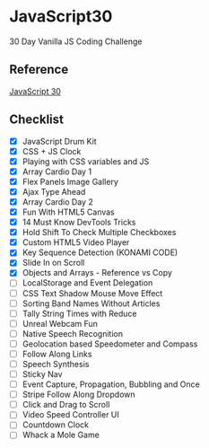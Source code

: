 # JavaScript30

30 Day Vanilla JS Coding Challenge

## Reference
[JavaScript 30](https://javascript30.com/)

## Checklist
- [x] JavaScript Drum Kit
- [x] CSS + JS Clock
- [x] Playing with CSS variables and JS
- [x] Array Cardio Day 1
- [x] Flex Panels Image Gallery
- [x] Ajax Type Ahead
- [x] Array Cardio Day 2
- [x] Fun With HTML5 Canvas
- [x] 14 Must Know DevTools Tricks
- [x] Hold Shift To Check Multiple Checkboxes
- [x] Custom HTML5 Video Player
- [x] Key Sequence Detection (KONAMI CODE)
- [x] Slide In on Scroll
- [x] Objects and Arrays - Reference vs Copy
- [ ] LocalStorage and Event Delegation
- [ ] CSS Text Shadow Mouse Move Effect
- [ ] Sorting Band Names Without Articles
- [ ] Tally String Times with Reduce
- [ ] Unreal Webcam Fun
- [ ] Native Speech Recognition
- [ ] Geolocation based Speedometer and Compass
- [ ] Follow Along Links
- [ ] Speech Synthesis
- [ ] Sticky Nav
- [ ] Event Capture, Propagation, Bubbling and Once
- [ ] Stripe Follow Along Dropdown
- [ ] Click and Drag to Scroll
- [ ] Video Speed Controller UI
- [ ] Countdown Clock
- [ ] Whack a Mole Game
